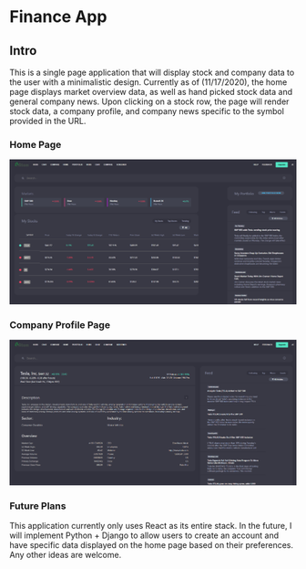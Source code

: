 # Finance App

## Intro
  This is a single page application that will display stock and company data to the user with a minimalistic design. Currently as of (11/17/2020), the home page displays market overview data, as well as hand picked stock data and general company news. Upon clicking on a stock row, the page will render stock data, a company profile, and company news specific to the symbol provided in the URL.
  
### Home Page
![Home Page](https://github.com/jason1642/finance-app/blob/main/readmeimages/financeappSS.PNG)

### Company Profile Page
![Company Profile](https://github.com/jason1642/finance-app/blob/main/readmeimages/stockinfopage.PNG)
 
### Future Plans
  This application currently only uses React as its entire stack. In the future, I will implement Python + Django to allow users to create an account and have specific data displayed on the home page based on their preferences. Any other ideas are welcome.
